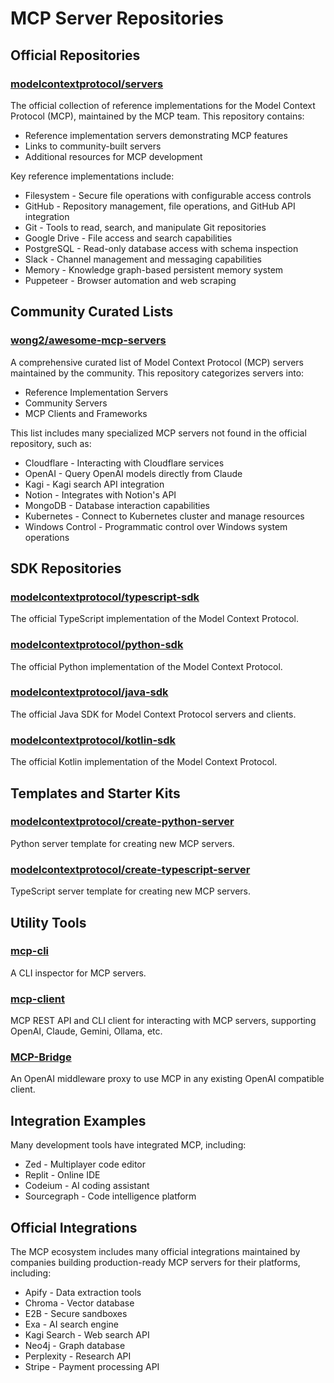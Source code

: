 # MCP Server Repositories

## Official Repositories

### [modelcontextprotocol/servers](https://github.com/modelcontextprotocol/servers)
The official collection of reference implementations for the Model Context Protocol (MCP), maintained by the MCP team. This repository contains:

- Reference implementation servers demonstrating MCP features
- Links to community-built servers
- Additional resources for MCP development

Key reference implementations include:
- Filesystem - Secure file operations with configurable access controls
- GitHub - Repository management, file operations, and GitHub API integration
- Git - Tools to read, search, and manipulate Git repositories
- Google Drive - File access and search capabilities
- PostgreSQL - Read-only database access with schema inspection
- Slack - Channel management and messaging capabilities
- Memory - Knowledge graph-based persistent memory system
- Puppeteer - Browser automation and web scraping

## Community Curated Lists

### [wong2/awesome-mcp-servers](https://github.com/wong2/awesome-mcp-servers)
A comprehensive curated list of Model Context Protocol (MCP) servers maintained by the community. This repository categorizes servers into:

- Reference Implementation Servers
- Community Servers
- MCP Clients and Frameworks

This list includes many specialized MCP servers not found in the official repository, such as:
- Cloudflare - Interacting with Cloudflare services
- OpenAI - Query OpenAI models directly from Claude
- Kagi - Kagi search API integration
- Notion - Integrates with Notion's API
- MongoDB - Database interaction capabilities
- Kubernetes - Connect to Kubernetes cluster and manage resources
- Windows Control - Programmatic control over Windows system operations

## SDK Repositories

### [modelcontextprotocol/typescript-sdk](https://github.com/modelcontextprotocol/typescript-sdk)
The official TypeScript implementation of the Model Context Protocol.

### [modelcontextprotocol/python-sdk](https://github.com/modelcontextprotocol/python-sdk)
The official Python implementation of the Model Context Protocol.

### [modelcontextprotocol/java-sdk](https://github.com/modelcontextprotocol/java-sdk)
The official Java SDK for Model Context Protocol servers and clients.

### [modelcontextprotocol/kotlin-sdk](https://github.com/modelcontextprotocol/kotlin-sdk)
The official Kotlin implementation of the Model Context Protocol.

## Templates and Starter Kits

### [modelcontextprotocol/create-python-server](https://github.com/modelcontextprotocol/create-python-server)
Python server template for creating new MCP servers.

### [modelcontextprotocol/create-typescript-server](https://github.com/modelcontextprotocol/create-typescript-server)
TypeScript server template for creating new MCP servers.

## Utility Tools

### [mcp-cli](https://github.com/mcp-cli)
A CLI inspector for MCP servers.

### [mcp-client](https://github.com/mcp-client)
MCP REST API and CLI client for interacting with MCP servers, supporting OpenAI, Claude, Gemini, Ollama, etc.

### [MCP-Bridge](https://github.com/MCP-Bridge)
An OpenAI middleware proxy to use MCP in any existing OpenAI compatible client.

## Integration Examples

Many development tools have integrated MCP, including:
- Zed - Multiplayer code editor
- Replit - Online IDE
- Codeium - AI coding assistant
- Sourcegraph - Code intelligence platform

## Official Integrations

The MCP ecosystem includes many official integrations maintained by companies building production-ready MCP servers for their platforms, including:
- Apify - Data extraction tools
- Chroma - Vector database
- E2B - Secure sandboxes
- Exa - AI search engine
- Kagi Search - Web search API
- Neo4j - Graph database
- Perplexity - Research API
- Stripe - Payment processing API

